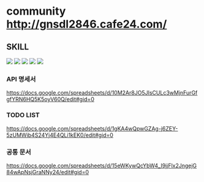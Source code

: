 # community <br/> http://gnsdl2846.cafe24.com/

## SKILL
  <img src="https://img.shields.io/badge/html5-E34F26?style=for-the-badge&logo=html5&logoColor=white">
  <img src="https://img.shields.io/badge/css-1572B6?style=for-the-badge&logo=css3&logoColor=white">
  <img src="https://img.shields.io/badge/javascript-F7DF1E?style=for-the-badge&logo=javascript&logoColor=black">
  <img src='https://img.shields.io/badge/Vue.js-35495E?style=for-the-badge&logo=vuedotjs&logoColor=4FC08D'/>

  <img src="https://img.shields.io/badge/Java-007396.svg?&style=for-the-badge&logo=Java&logoColor=white">

### API 명세서
https://docs.google.com/spreadsheets/d/10M2Ar8JO5JIsCULc3wMjnFurGfgfYRN6HQ5K5oyV60Q/edit#gid=0

### TODO LIST
https://docs.google.com/spreadsheets/d/1gKA4wQpwGZAg-j6ZEY-5zUMWib4S24Yj4E4QLi1kEK0/edit#gid=0

### 공통 문서
https://docs.google.com/spreadsheets/d/15eWKywQcYbW4_I9jjFlx2JngejG84wApNsjGraNNy24/edit#gid=0





